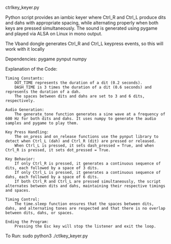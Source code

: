 ctrlkey_keyer.py

Python script provides an iambic keyer where Ctrl_R and Ctrl_L produce dits and dahs with appropriate spacing, while alternating properly when both keys are pressed simultaneously. The sound is generated using pygame and played via ALSA on Linux in mono output.

The Vband dongle generates Ctrl_R and Ctrl_L keypress events, so this will work with it locally

Dependencies: pygame pynput numpy

Explanation of the Code:

    Timing Constants:
        DOT_TIME represents the duration of a dit (0.2 seconds).
        DASH_TIME is 3 times the duration of a dit (0.6 seconds) and represents the duration of a dah.
        The spaces between dits and dahs are set to 3 and 6 dits, respectively.

    Audio Generation:
        The generate_tone function generates a sine wave at a frequency of 600 Hz for both dits and dahs. It uses numpy to generate the audio samples and pygame to play them.

    Key Press Handling:
        The on_press and on_release functions use the pynput library to detect when Ctrl_L (dah) and Ctrl_R (dit) are pressed or released.
        When Ctrl_L is pressed, it sets dash_pressed = True, and when Ctrl_R is pressed, it sets dot_pressed = True.

    Key Behavior:
        If only Ctrl_R is pressed, it generates a continuous sequence of dits, each followed by a space of 3 dits.
        If only Ctrl_L is pressed, it generates a continuous sequence of dahs, each followed by a space of 6 dits.
        If both Ctrl_R and Ctrl_L are pressed simultaneously, the script alternates between dits and dahs, maintaining their respective timings and spaces.

    Timing Control:
        The time.sleep function ensures that the spaces between dits, dahs, and alternating tones are respected and that there is no overlap between dits, dahs, or spaces.

    Ending the Program:
        Pressing the Esc key will stop the listener and exit the loop.

To Run:
    sudo python3 ./ctlkey_keyer.py




